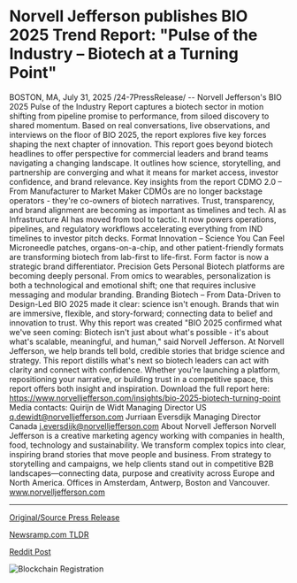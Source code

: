# Norvell Jefferson publishes BIO 2025 Trend Report: "Pulse of the Industry – Biotech at a Turning Point"

BOSTON, MA, July 31, 2025 /24-7PressRelease/ -- Norvell Jefferson's BIO 2025 Pulse of the Industry Report captures a biotech sector in motion shifting from pipeline promise to performance, from siloed discovery to shared momentum. Based on real conversations, live observations, and interviews on the floor of BIO 2025, the report explores five key forces shaping the next chapter of innovation.  This report goes beyond biotech headlines to offer perspective for commercial leaders and brand teams navigating a changing landscape. It outlines how science, storytelling, and partnership are converging and what it means for market access, investor confidence, and brand relevance.  Key insights from the report  CDMO 2.0 – From Manufacturer to Market Maker CDMOs are no longer backstage operators - they're co-owners of biotech narratives. Trust, transparency, and brand alignment are becoming as important as timelines and tech.  AI as Infrastructure AI has moved from tool to tactic. It now powers operations, pipelines, and regulatory workflows accelerating everything from IND timelines to investor pitch decks.  Format Innovation – Science You Can Feel Microneedle patches, organs-on-a-chip, and other patient-friendly formats are transforming biotech from lab-first to life-first. Form factor is now a strategic brand differentiator.  Precision Gets Personal Biotech platforms are becoming deeply personal. From omics to wearables, personalization is both a technological and emotional shift; one that requires inclusive messaging and modular branding.  Branding Biotech – From Data-Driven to Design-Led BIO 2025 made it clear: science isn't enough. Brands that win are immersive, flexible, and story-forward; connecting data to belief and innovation to trust.  Why this report was created "BIO 2025 confirmed what we've seen coming: Biotech isn't just about what's possible - it's about what's scalable, meaningful, and human," said Norvell Jefferson.  At Norvell Jefferson, we help brands tell bold, credible stories that bridge science and strategy. This report distills what's next so biotech leaders can act with clarity and connect with confidence.  Whether you're launching a platform, repositioning your narrative, or building trust in a competitive space, this report offers both insight and inspiration.  Download the full report here: https://www.norvelljefferson.com/insights/bio-2025-biotech-turning-point  Media contacts:  Quirijn de Widt Managing Director US q.dewidt@norvelljefferson.com  Jurriaan Eversdijk Managing Director Canada j.eversdijk@norvelljefferson.com  About Norvell Jefferson  Norvell Jefferson is a creative marketing agency working with companies in health, food, technology and sustainability. We transform complex topics into clear, inspiring brand stories that move people and business. From strategy to storytelling and campaigns, we help clients stand out in competitive B2B landscapes—connecting data, purpose and creativity across Europe and North America.  Offices in Amsterdam, Antwerp, Boston and Vancouver. www.norvelljefferson.com 

---

[Original/Source Press Release](https://www.24-7pressrelease.com/press-release/525452/norvell-jefferson-publishes-bio-2025-trend-report-pulse-of-the-industry-biotech-at-a-turning-point)
                    

[Newsramp.com TLDR](https://newsramp.com/curated-news/bio-2025-report-unveils-biotech-s-shift-to-performance-and-personalization/5d2ff9b301489fbbc481a2f9e9213c44) 

 



[Reddit Post](https://www.reddit.com/r/newsramp/comments/1mebwbz/bio_2025_report_unveils_biotechs_shift_to/) 



![Blockchain Registration](https://cdn.newsramp.app/24-7PressRelease/qrcode/257/31/markvsN1.webp)